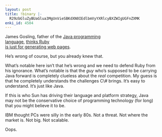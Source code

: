```yaml
---
layout: post
title: !binary |-
  R29zbGluZyBUaGlua3MgUnVieSBKdXN0IEdlbmVyYXRlcyBXZWIgUGFnZXMK
enki_id: 4504
---
```


James Gosling, father of the <a
href="http://www.loudthinking.com/arc/000568.html">Java programming  
language</a>, <a href="http://java.sys-con.com/read/193146.htm">thinks
Ruby  
is just for generating web pages</a>.

<p>
He’s wrong of course, but you already knew that.

</p>
<p>
What’s notable here isn’t that he’s wrong and we need to  
defend Ruby from his ignorance. What’s notable is that the  
<em>guy</em> who’s supposed to be carrying Java forward is completely  
clueless about the <em>real</em> competition. My guess is that he  
completely understands the challenges C\# brings. It’s easy to  
understand. It’s just like Java.

</p>
<p>
If this is who Sun has driving their language and platform strategy,
Java  
may not be the conservative choice of programming technology (for
long)  
that you might believe it to be.

</p>
<p>
IBM thought PCs were silly in the early 80s. Not a threat. Not where
the  
market is. Not big. Not scalable.

</p>
<p>
Oops.

</p>
